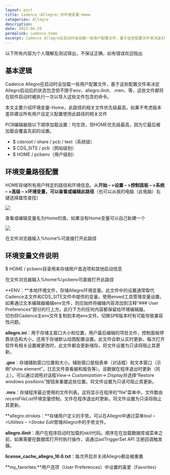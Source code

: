```yaml
---
layout: post
title: Cadence（Allegro）的环境变量-Home
categories: Allegro
description: 
date: 2023-06-29
permalink: cadence-home
excerpt: Cadence Allegro在启动时会加载一些用户配置文件，基于这些配置文件来决定Allegro启动后的状态包含但不限于env、allegro.ilinit、.men、等，这些文件都将在软件启动时被执行一次以导入这些文件包含的命令。
---
```


以下所有内容为个人理解及测试得出，不保证正确，如有错误欢迎指出

## 基本逻辑

Cadence Allegro在启动时会加载一些用户配置文件，基于这些配置文件来决定Allegro启动后的状态包含但不限于env、allegro.ilinit、.men、等，这些文件都将在软件启动时被执行一次以导入这些文件包含的命令。

本文主要介绍环境变量-Home，此路径的相关文件优先级最高，如果不考虑版本差异建议所有用户自定义配置使用此路径的相关文件

PCB编辑器按以下顺序加载设置：均生效，但HOME优先级最高，因为它最后被加载会覆盖先前的设置。

*   $ cdsroot / share / pcb / text（系统级）
*   $ CDS\_SITE / pcb（网站级别）
*   $ HOME / pcbenv（用户级别）

## 环境变量路径配置

HOME存储所有用户特定的路径和环境信息。从**开始 – >设置 – >控制面板 – >系统 – >高级 – >环境变量，可以查看或编辑此路径**（也可以从我的电脑（此电脑）右键选择属性查找）

![](https://a1024.synology.me:222/images/blog2022/skill13.jpg)

查看或编辑变量名为Home的值，如果没有Home变量可以自己新建一个

![](http://a1024.synology.me:222/images/blog2022/skill14.jpg)

在文件浏览器输入%home%可直接打开此路径

环境变量文件说明
--------

$ HOME / pcbenv目录用来存储用户首选项和其他启动信息

在文件浏览器输入%home%\\pcbenv可直接打开此路径

**ENV：**本地环境文件，存储Allegro环境变量。此文件中的设置通常取代Cadence主文件和CDS\_SITE文件中提供的变量。使用enved工具管理变量设置。  
如果通过文本编辑器编辑env文件，则应始终将编辑内容添加到注释“### User Preferences”部分的行上方。此行下方的任何内容都保留给环境编辑器。  
切勿将Cadence主env文件复制到本地env文件。切换SPB版本时有可能导致兼容性问题。

**allegro.ini**：用于存储主窗口大小和位置，用户最后编辑的项目文件，控制面板停靠状态和大小，还用于存储默认绘图配置设置。此文件会默认实时更新，每次打开软件有相关设置被更改时，此文件都会更新储存。将文件设置为只读将阻止其更新。

**<program name>.geo**：存储辅助窗口位置和大小。辅助窗口是指表单（对话框）和文本窗口（示例“show element”，日志文件查看器和报告等）。该数据在程序退出时更新（同上）。可以通过调用对话框*View-> Customization-> Display*并选择“Restore windows positions”按钮来重置这些位置。将文件设置为只读可阻止其更新。

**<program name>.mru**：存储程序最近使用的文件列表。这将显示在程序的“file”菜单中。文件数由*recentFileList*环境变量控制。文件在程序退出时更新。将文件设置为只读将阻止其更新。

**allegro.strokes：**存储用户定义的手势。可以在Allegro中通过菜单*tool – >Utilities – >Stroke Edit*管理Allegro中的手势文件。

**allegro.ilinit**：用户在程序启动时加载的skill代码。顺序在在加载数据库或菜单之前，如果需要在数据库打开时执行操作，请通过axlTriggerSet API 注册回调触发器。

**license\_cache\_allegro\_16.6.txt**：每次开启并关闭Allegro都会被重置

**my\_favorites:**用户选项（User Preferences）中设置的喜爱（Favorites）